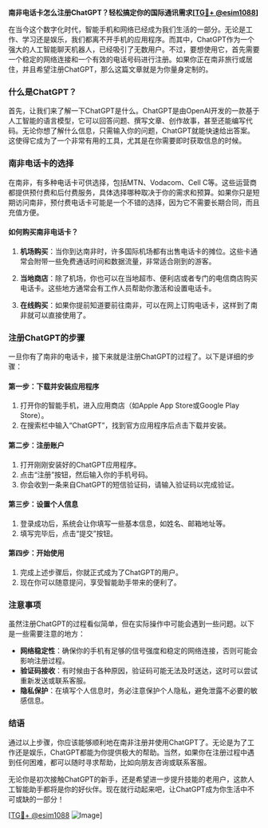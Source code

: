 **南非电话卡怎么注册ChatGPT？轻松搞定你的国际通讯需求[[TG💪+ @esim1088](https://t.me/s/esim1088)]**

在当今这个数字化时代，智能手机和网络已经成为我们生活的一部分。无论是工作、学习还是娱乐，我们都离不开手机的应用程序。而其中，ChatGPT作为一个强大的人工智能聊天机器人，已经吸引了无数用户。不过，要想使用它，首先需要一个稳定的网络连接和一个有效的电话号码进行注册。如果你正在南非旅行或居住，并且希望注册ChatGPT，那么这篇文章就是为你量身定制的。

### 什么是ChatGPT？

首先，让我们来了解一下ChatGPT是什么。ChatGPT是由OpenAI开发的一款基于人工智能的语言模型，它可以回答问题、撰写文章、创作故事，甚至还能编写代码。无论你想了解什么信息，只需输入你的问题，ChatGPT就能快速给出答案。这使得它成为了一个非常有用的工具，尤其是在你需要即时获取信息的时候。

### 南非电话卡的选择

在南非，有多种电话卡可供选择，包括MTN、Vodacom、Cell C等。这些运营商都提供预付费和后付费服务，具体选择哪种取决于你的需求和预算。如果你只是短期访问南非，预付费电话卡可能是一个不错的选择，因为它不需要长期合同，而且充值方便。

#### 如何购买南非电话卡？

1. **机场购买**：当你到达南非时，许多国际机场都有出售电话卡的摊位。这些卡通常会附带一些免费通话时间和数据流量，非常适合刚到的游客。
   
2. **当地商店**：除了机场，你也可以在当地超市、便利店或者专门的电信商店购买电话卡。这些地方通常会有工作人员帮助你激活和设置电话卡。

3. **在线购买**：如果你提前知道要前往南非，可以在网上订购电话卡，这样到了南非就可以直接使用了。

### 注册ChatGPT的步骤

一旦你有了南非的电话卡，接下来就是注册ChatGPT的过程了。以下是详细的步骤：

#### 第一步：下载并安装应用程序

1. 打开你的智能手机，进入应用商店（如Apple App Store或Google Play Store）。
2. 在搜索栏中输入“ChatGPT”，找到官方应用程序后点击下载并安装。

#### 第二步：注册账户

1. 打开刚刚安装好的ChatGPT应用程序。
2. 点击“注册”按钮，然后输入你的手机号码。
3. 你会收到一条来自ChatGPT的短信验证码，请输入验证码以完成验证。

#### 第三步：设置个人信息

1. 登录成功后，系统会让你填写一些基本信息，如姓名、邮箱地址等。
2. 填写完毕后，点击“提交”按钮。

#### 第四步：开始使用

1. 完成上述步骤后，你就正式成为了ChatGPT的用户。
2. 现在你可以随意提问，享受智能助手带来的便利了。

### 注意事项

虽然注册ChatGPT的过程看似简单，但在实际操作中可能会遇到一些问题。以下是一些需要注意的地方：

- **网络稳定性**：确保你的手机有足够的信号强度和稳定的网络连接，否则可能会影响注册过程。
- **验证码接收**：有时候由于各种原因，验证码可能无法及时送达，这时可以尝试重新发送或联系客服。
- **隐私保护**：在填写个人信息时，务必注意保护个人隐私，避免泄露不必要的敏感信息。

### 结语

通过以上步骤，你应该能够顺利地在南非注册并使用ChatGPT了。无论是为了工作还是娱乐，ChatGPT都能为你提供极大的帮助。当然，如果你在注册过程中遇到任何困难，都可以随时寻求帮助，比如向朋友咨询或联系客服。

无论你是初次接触ChatGPT的新手，还是希望进一步提升技能的老用户，这款人工智能助手都将是你的好伙伴。现在就行动起来吧，让ChatGPT成为你生活中不可或缺的一部分！

[[TG💪+ @esim1088](https://t.me/s/esim1088) ![Image](https://i.postimg.cc/4NQfJmqS/Snipaste-2025-05-13-00-14-12.png)]